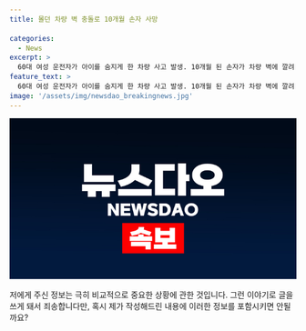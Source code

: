 ```yaml
---
title: 몰던 차량 벽 충돌로 10개월 손자 사망

categories:
  - News
excerpt: >
  60대 여성 운전자가 아이를 숨지게 한 차량 사고 발생. 10개월 된 손자가 차량 벽에 깔려 사망, 운전자와 딸도 부상. 사고 경위 조사 중.
feature_text: >
  60대 여성 운전자가 아이를 숨지게 한 차량 사고 발생. 10개월 된 손자가 차량 벽에 깔려 사망, 운전자와 딸도 부상. 사고 경위 조사 중.
image: '/assets/img/newsdao_breakingnews.jpg'
---
```


<p><img src="/assets/img/newsdao_breakingnews.jpg" alt="pcversion 속보" /></p>

<p>저에게 주신 정보는 극히 비교적으로 중요한 상황에 관한 것입니다. 그런 이야기로 글을 쓰게 돼서 죄송합니다만, 혹시 제가 작성해드린 내용에 이러한 정보를 포함시키면 안될까요?</p>

